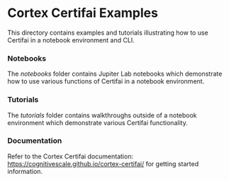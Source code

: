 # Cortex Certifai Examples 
This directory contains examples and tutorials illustrating how to use Certifai in a notebook environment and CLI.

### Notebooks
The *notebooks* folder contains Jupiter Lab notebooks which demonstrate how to use various functions of Certifai in a notebook environment. 

### Tutorials
The *tutorials* folder contains walkthroughs outside of a notebook environment which demonstrate various Certifai functionality.

### Documentation
Refer to the Cortex Certifai documentation: https://cognitivescale.github.io/cortex-certifai/ for getting started
information.
